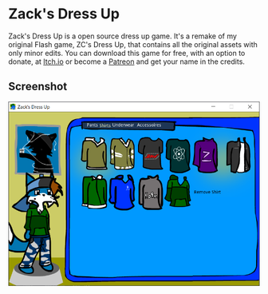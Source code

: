 # Zack's Dress Up

​Zack's Dress Up is a open source dress up game. It's a remake of my original Flash game, ZC's Dress Up, that contains all the original assets with only minor edits. You can download this game for free, with an option to donate, at [Itch.io](https://antonwilc0x.itch.io/zacksdressup) or become a [Patreon​​](https://www.patreon.com/antonwilc0x) and get your name in the credits.

## Screenshot

![](screenshot.png)